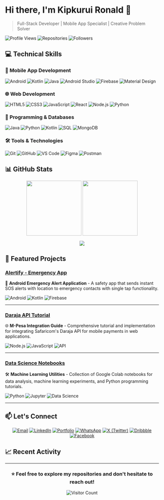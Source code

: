 # Hi there, I'm Kipkurui Ronald 👋

> Full-Stack Developer | Mobile App Specialist | Creative Problem Solver

![Profile Views](https://komarev.com/gh/KipkuruiRonald?color=blue&label=Profile+Views)
![Repositories](https://badgen.net/badge/Repositories/10+/blue)
![Followers](https://badgen.net/github/followers/KipkuruiRonald?color=blue)

## 💻 Technical Skills

### 📱 **Mobile App Development**
![Android](https://img.shields.io/badge/Android-3DDC84?style=for-the-badge&logo=android&logoColor=white)
![Kotlin](https://img.shields.io/badge/Kotlin-0095D5?style=for-the-badge&logo=kotlin&logoColor=white)
![Java](https://img.shields.io/badge/Java-ED8B00?style=for-the-badge&logo=java&logoColor=white)
![Android Studio](https://img.shields.io/badge/Android_Studio-3DDC84?style=for-the-badge&logo=android-studio&logoColor=white)
![Firebase](https://img.shields.io/badge/Firebase-FFCA28?style=for-the-badge&logo=firebase&logoColor=white)
![Material Design](https://img.shields.io/badge/Material_Design-0081CB?style=for-the-badge&logo=material-design&logoColor=white)

### 🌐 **Web Development**
![HTML5](https://img.shields.io/badge/HTML5-E34F26?style=for-the-badge&logo=html5&logoColor=white)
![CSS3](https://img.shields.io/badge/CSS3-1572B6?style=for-the-badge&logo=css3&logoColor=white)
![JavaScript](https://img.shields.io/badge/JavaScript-F7DF1E?style=for-the-badge&logo=javascript&logoColor=black)
![React](https://img.shields.io/badge/React-20232A?style=for-the-badge&logo=react&logoColor=61DAFB)
![Node.js](https://img.shields.io/badge/Node.js-339933?style=for-the-badge&logo=nodedotjs&logoColor=white)
![Python](https://img.shields.io/badge/Python-3776AB?style=for-the-badge&logo=python&logoColor=white)

### 💾 **Programming & Databases**
![Java](https://img.shields.io/badge/Java-ED8B00?style=for-the-badge&logo=java&logoColor=white)
![Python](https://img.shields.io/badge/Python-3776AB?style=for-the-badge&logo=python&logoColor=white)
![Kotlin](https://img.shields.io/badge/Kotlin-0095D5?style=for-the-badge&logo=kotlin&logoColor=white)
![SQL](https://img.shields.io/badge/SQL-4479A1?style=for-the-badge&logo=mysql&logoColor=white)
![MongoDB](https://img.shields.io/badge/MongoDB-4EA94B?style=for-the-badge&logo=mongodb&logoColor=white)

### 🛠️ **Tools & Technologies**
![Git](https://img.shields.io/badge/Git-F05032?style=for-the-badge&logo=git&logoColor=white)
![GitHub](https://img.shields.io/badge/GitHub-100000?style=for-the-badge&logo=github&logoColor=white)
![VS Code](https://img.shields.io/badge/VS_Code-007ACC?style=for-the-badge&logo=visual-studio-code&logoColor=white)
![Figma](https://img.shields.io/badge/Figma-F24E1E?style=for-the-badge&logo=figma&logoColor=white)
![Postman](https://img.shields.io/badge/Postman-FF6C37?style=for-the-badge&logo=postman&logoColor=white)

## 📊 GitHub Stats

<p align="center">
  <img height="180em" src="https://github-readme-stats.vercel.app/api?username=KipkuruiRonald&show_icons=true&theme=default&hide_border=true&count_private=true" />
  <img height="180em" src="https://github-readme-stats.vercel.app/api/top-langs/?username=KipkuruiRonald&layout=compact&theme=default&hide_border=true" />
</p>

<p align="center">
  <img src="https://github-readme-streak-stats.herokuapp.com/?user=KipkuruiRonald&theme=default&hide_border=true" />
</p>

## 🚀 Featured Projects

### [Alertify - Emergency App](https://github.com/KipkuruiRonald/Alertify)
📱 **Android Emergency Alert Application** - A safety app that sends instant SOS alerts with location to emergency contacts with single tap functionality.

![Android](https://img.shields.io/badge/Android-3DDC84?logo=android&logoColor=white)
![Kotlin](https://img.shields.io/badge/Kotlin-0095D5?logo=kotlin&logoColor=white)
![Firebase](https://img.shields.io/badge/Firebase-FFCA28?logo=firebase&logoColor=white)

---

### [Daraja API Tutorial](https://github.com/KipkuruiRonald/daraja_tutorial)
🌐 **M-Pesa Integration Guide** - Comprehensive tutorial and implementation for integrating Safaricom's Daraja API for mobile payments in web applications.

![Node.js](https://img.shields.io/badge/Node.js-339933?logo=nodedotjs&logoColor=white)
![JavaScript](https://img.shields.io/badge/JavaScript-F7DF1E?logo=javascript&logoColor=black)
![API](https://img.shields.io/badge/API-FF6C37?logo=json&logoColor=white)

---

### [Data Science Notebooks](https://github.com/KipkuruiRonald/colab-notebook)
🛠️ **Machine Learning Utilities** - Collection of Google Colab notebooks for data analysis, machine learning experiments, and Python programming tutorials.

![Python](https://img.shields.io/badge/Python-3776AB?logo=python&logoColor=white)
![Jupyter](https://img.shields.io/badge/Jupyter-F37626?logo=jupyter&logoColor=white)
![Data Science](https://img.shields.io/badge/Data_Science-8A2BE2?logo=pandas&logoColor=white)

---

## 📫 Let's Connect

<div align="center">

[![Email](https://img.shields.io/badge/Email-D14836?style=for-the-badge&logo=gmail&logoColor=white)](mailto:ronaldkipkiruibii819@gmail.com)
[![LinkedIn](https://img.shields.io/badge/LinkedIn-0077B5?style=for-the-badge&logo=linkedin&logoColor=white)](https://www.linkedin.com/in/ronald-kipkurui)
[![Portfolio](https://img.shields.io/badge/Portfolio-000000?style=for-the-badge&logo=google-chrome&logoColor=white)](https://kipkuruironald.github.io)
[![WhatsApp](https://img.shields.io/badge/WhatsApp-25D366?style=for-the-badge&logo=whatsapp&logoColor=white)](https://wa.me/254799333014)
[![X (Twitter)](https://img.shields.io/badge/X-000000?style=for-the-badge&logo=x&logoColor=white)](https://twitter.com/bii_ronnie)
[![Dribbble](https://img.shields.io/badge/Dribbble-EA4C89?style=for-the-badge&logo=dribbble&logoColor=white)](https://dribbble.com/KipkuruiRonald)
[![Facebook](https://img.shields.io/badge/Facebook-1877F2?style=for-the-badge&logo=facebook&logoColor=white)](https://facebook.com/kipkuruironald)

</div>

## 📈 Recent Activity

<!--START_SECTION:activity-->
<!--END_SECTION:activity-->

---

<div align="center">

### ⭐ **Feel free to explore my repositories and don't hesitate to reach out!**

![Visitor Count](https://profile-counter.glitch.me/KipkuruiRonald/count.svg)

</div>
